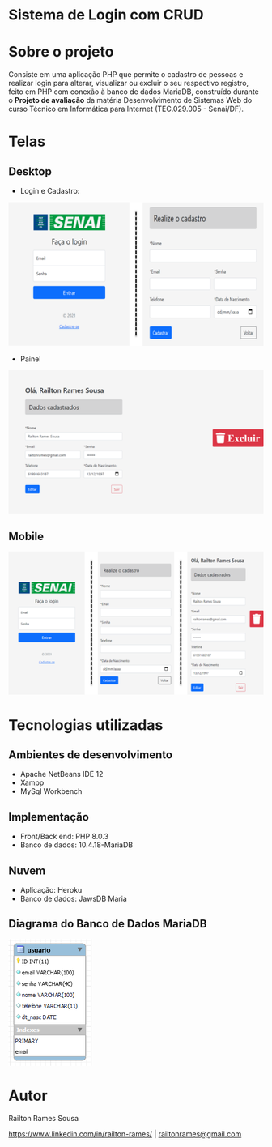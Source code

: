 # Sistema de Login com CRUD

# Sobre o projeto

Consiste em uma aplicação PHP que permite o cadastro de pessoas e realizar login para alterar, visualizar ou excluir o seu respectivo registro, feito em PHP com conexão à banco de dados MariaDB, construído durante o **Projeto de avaliação** da matéria Desenvolvimento de Sistemas Web do curso Técnico em Informática para Internet (TEC.029.005 - Senai/DF).

# Telas

## Desktop
- Login e Cadastro:

![Login-Cadastro-Desktop](https://github.com/railtonrames/avaliacao-senai-21-tec-029-005/blob/main/Assets/Telas/Desktop_App.png)
- Painel

![Painel-Desktop](https://github.com/railtonrames/avaliacao-senai-21-tec-029-005/blob/main/Assets/Telas/Painel_Desktop.png)

## Mobile
![Login-Cadastro-Painel-Mobile](https://github.com/railtonrames/avaliacao-senai-21-tec-029-005/blob/main/Assets/Telas/Mobile_App.png)

# Tecnologias utilizadas
## Ambientes de desenvolvimento
- Apache NetBeans IDE 12
- Xampp
- MySql Workbench
## Implementação
- Front/Back end: PHP 8.0.3
- Banco de dados: 10.4.18-MariaDB
## Nuvem
- Aplicação: Heroku
- Banco de dados: JawsDB Maria

## Diagrama do Banco de Dados MariaDB
![Diagrama_BD](https://github.com/railtonrames/avaliacao-senai-21-tec-029-005/blob/main/Assets/Telas/diagrama_db.PNG)

# Autor

Railton Rames Sousa

https://www.linkedin.com/in/railton-rames/ | railtonrames@gmail.com
